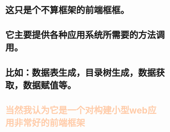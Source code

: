 # 这只是个不算框架的前端框框。
# 它主要提供各种应用系统所需要的方法调用。
# 比如：数据表生成，目录树生成，数据获取，数据赋值等。
#
# <p style="color:#fca;">当然我认为它是一个对构建小型web应用非常好的前端框架</p>

